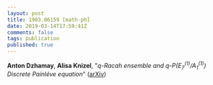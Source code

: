```yaml
---
layout: post
title: 1903.06159 [math-ph]
date: 2019-03-14T17:59:41Z
comments: false
tags: publication
published: true
---
```


<b>Anton Dzhamay</b>, <b>Alisa Knizel</b>, "<i>$q$-Racah ensemble and $q$-P$\left(E_7^{(1)}/A_{1}^{(1)}\right)$  Discrete Painléve equation</i>" ([arXiv](http://arxiv.org/abs/1903.06159v1))
